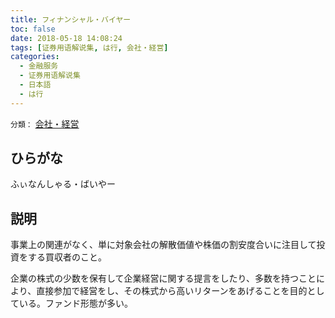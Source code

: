 ```yaml
---
title: フィナンシャル・バイヤー
toc: false
date: 2018-05-18 14:08:24
tags: [证券用语解说集, は行, 会社・経営]
categories:
  - 金融服务
  - 证券用语解说集
  - 日本語
  - は行
---
```


`分類：` [会社・経営](/tags/会社・経営/)

## ひらがな

ふぃなんしゃる・ばいやー

## 説明

事業上の関連がなく、単に対象会社の解散価値や株価の割安度合いに注目して投資をする買収者のこと。

企業の株式の少数を保有して企業経営に関する提言をしたり、多数を持つことにより、直接参加で経営をし、その株式から高いリターンをあげることを目的としている。ファンド形態が多い。
